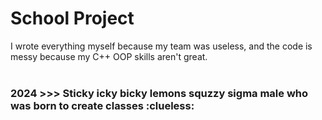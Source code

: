 # School Project
I wrote everything myself because my team was useless, and the code is messy because my C++ OOP skills aren't great.
<br />
<br />
### 2024 >>> Sticky icky bicky lemons squzzy sigma male who was born to create classes :clueless:
